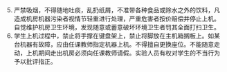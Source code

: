 5. 严禁吸烟，不得随地吐痰，乱扔纸屑，不准带各种食品或除水之外的饮料，凡造成机房机器污染者视情节轻重进行处理，严重危害者按价赔偿并停止上机。自觉维护机房卫生环境，发现随意或蓄意破坏环境卫生者罚其全面打扫卫生。
6. 学生上机过程中，禁止将手撑在键盘架上，禁止将脚放在主机箱搁板上。如某台机器有故障，应由任课教师指定机器上机。不得擅自更换座位。不能随意走动，上机期间走出机房必须向任课教师请假。实验人员有权对学生的不当行为予以批评指正。
